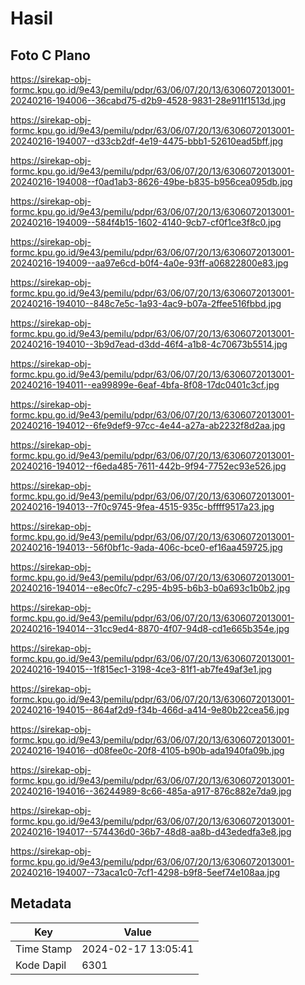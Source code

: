# Hasil

## Foto C Plano

https://sirekap-obj-formc.kpu.go.id/9e43/pemilu/pdpr/63/06/07/20/13/6306072013001-20240216-194006--36cabd75-d2b9-4528-9831-28e911f1513d.jpg

https://sirekap-obj-formc.kpu.go.id/9e43/pemilu/pdpr/63/06/07/20/13/6306072013001-20240216-194007--d33cb2df-4e19-4475-bbb1-52610ead5bff.jpg

https://sirekap-obj-formc.kpu.go.id/9e43/pemilu/pdpr/63/06/07/20/13/6306072013001-20240216-194008--f0ad1ab3-8626-49be-b835-b956cea095db.jpg

https://sirekap-obj-formc.kpu.go.id/9e43/pemilu/pdpr/63/06/07/20/13/6306072013001-20240216-194009--584f4b15-1602-4140-9cb7-cf0f1ce3f8c0.jpg

https://sirekap-obj-formc.kpu.go.id/9e43/pemilu/pdpr/63/06/07/20/13/6306072013001-20240216-194009--aa97e6cd-b0f4-4a0e-93ff-a06822800e83.jpg

https://sirekap-obj-formc.kpu.go.id/9e43/pemilu/pdpr/63/06/07/20/13/6306072013001-20240216-194010--848c7e5c-1a93-4ac9-b07a-2ffee516fbbd.jpg

https://sirekap-obj-formc.kpu.go.id/9e43/pemilu/pdpr/63/06/07/20/13/6306072013001-20240216-194010--3b9d7ead-d3dd-46f4-a1b8-4c70673b5514.jpg

https://sirekap-obj-formc.kpu.go.id/9e43/pemilu/pdpr/63/06/07/20/13/6306072013001-20240216-194011--ea99899e-6eaf-4bfa-8f08-17dc0401c3cf.jpg

https://sirekap-obj-formc.kpu.go.id/9e43/pemilu/pdpr/63/06/07/20/13/6306072013001-20240216-194012--6fe9def9-97cc-4e44-a27a-ab2232f8d2aa.jpg

https://sirekap-obj-formc.kpu.go.id/9e43/pemilu/pdpr/63/06/07/20/13/6306072013001-20240216-194012--f6eda485-7611-442b-9f94-7752ec93e526.jpg

https://sirekap-obj-formc.kpu.go.id/9e43/pemilu/pdpr/63/06/07/20/13/6306072013001-20240216-194013--7f0c9745-9fea-4515-935c-bffff9517a23.jpg

https://sirekap-obj-formc.kpu.go.id/9e43/pemilu/pdpr/63/06/07/20/13/6306072013001-20240216-194013--56f0bf1c-9ada-406c-bce0-ef16aa459725.jpg

https://sirekap-obj-formc.kpu.go.id/9e43/pemilu/pdpr/63/06/07/20/13/6306072013001-20240216-194014--e8ec0fc7-c295-4b95-b6b3-b0a693c1b0b2.jpg

https://sirekap-obj-formc.kpu.go.id/9e43/pemilu/pdpr/63/06/07/20/13/6306072013001-20240216-194014--31cc9ed4-8870-4f07-94d8-cd1e665b354e.jpg

https://sirekap-obj-formc.kpu.go.id/9e43/pemilu/pdpr/63/06/07/20/13/6306072013001-20240216-194015--1f815ec1-3198-4ce3-81f1-ab7fe49af3e1.jpg

https://sirekap-obj-formc.kpu.go.id/9e43/pemilu/pdpr/63/06/07/20/13/6306072013001-20240216-194015--864af2d9-f34b-466d-a414-9e80b22cea56.jpg

https://sirekap-obj-formc.kpu.go.id/9e43/pemilu/pdpr/63/06/07/20/13/6306072013001-20240216-194016--d08fee0c-20f8-4105-b90b-ada1940fa09b.jpg

https://sirekap-obj-formc.kpu.go.id/9e43/pemilu/pdpr/63/06/07/20/13/6306072013001-20240216-194016--36244989-8c66-485a-a917-876c882e7da9.jpg

https://sirekap-obj-formc.kpu.go.id/9e43/pemilu/pdpr/63/06/07/20/13/6306072013001-20240216-194017--574436d0-36b7-48d8-aa8b-d43ededfa3e8.jpg

https://sirekap-obj-formc.kpu.go.id/9e43/pemilu/pdpr/63/06/07/20/13/6306072013001-20240216-194007--73aca1c0-7cf1-4298-b9f8-5eef74e108aa.jpg


## Metadata

| Key        | Value               |
| ---------- | ------------------- |
| Time Stamp | 2024-02-17 13:05:41 |
| Kode Dapil | 6301                |



